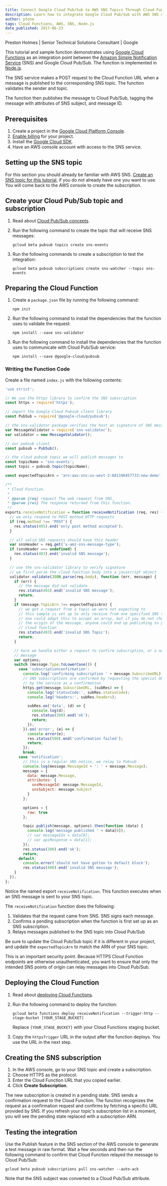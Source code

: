 ```yaml
---
title: Connect Google Cloud Pub/Sub to AWS SNS Topics Through Cloud Functions
description: Learn how to integrate Google Cloud Pub/Sub with AWS SNS using Google Cloud Functions.
author: ptone
tags: Cloud Functions, AWS, SNS, Node.js
date_published: 2017-06-23
---
```


Preston Holmes | Senior Technical Solutions Consultant | Google

This tutorial and sample function demonstrates using [Google Cloud
Functions][functions] as an integration point between the [Amazon Simple
Notification Service][sns] (SNS) and Google Cloud Pub/Sub. The
function is implemented in [Node.js][node].

[functions]: https://cloud.google.com/functions
[twilio]: https://www.twilio.com/
[node]: https://nodejs.org/en/
[sns]: https://aws.amazon.com/sns/

The SNS service makes a POST request to the Cloud Function URL when a
message is published to the corresponding SNS topic. The function validates the
sender and topic.

The function then publishes the message to Cloud Pub/Sub, tagging the message
with attributes of SNS subject, and message ID.

## Prerequisites

1.  Create a project in the [Google Cloud Platform Console][console].
1.  [Enable billing][billing] for your project.
1.  Install the [Google Cloud SDK][sdk].
1.  Have an AWS console account with access to the SNS service.

[console]: https://console.cloud.google.com/
[sdk]: https://cloud.google.com/sdk/
[billing]: https://support.google.com/cloud/answer/6293499#enable-billing


## Setting up the SNS topic

For this section you should already be familiar with AWS SNS.
[Create an SNS topic for this tutorial][sns-create], if you do not already have
one you want to use. You will come back to the AWS console to create the
subscription.

[sns-create]: http://docs.aws.amazon.com/sns/latest/dg/CreateTopic.html

## Create your Cloud Pub/Sub topic and subscription

1.  Read about [Cloud Pub/Sub concepts][pubsubconcepts].
1.  Run the following command to create the topic that will receive SNS messages:

        gcloud beta pubsub topics create sns-events

1.  Run the following commands to create a subscription to test the
	integration:

        gcloud beta pubsub subscriptions create sns-watcher --topic sns-events


## Preparing the Cloud Function

1.  Create a `package.json` file by running the following command:

        npm init

1.  Run the following command to install the dependencies that the function
	uses to validate the request:

        npm install --save sns-validator

1.  Run the following command to install the dependencies that the function
	uses to communicate with Cloud Pub/Sub service:

        npm install --save @google-cloud/pubsub

[AWS SNS]: https://aws.amazon.com/sns/

### Writing the Function Code

Create a file named `index.js` with the following contents:

[embedmd]:# (index.js)
```js
'use strict';

// We use the https library to confirm the SNS subscription
const https = require('https');

// import the Google Cloud Pubsub client library
const PubSub = require('@google-cloud/pubsub');

// the sns-validator package verifies the host an signature of SNS messages
var MessageValidator = require('sns-validator');
var validator = new MessageValidator();

// our pubsub client
const pubsub = PubSub();

// the cloud pubsub topic we will publish messages to
const topicName = 'sns-events';
const topic = pubsub.topic(topicName);

const expectedTopicArn = 'arn:aws:sns:us-west-2:681196457733:new-demo';

/**
 * Cloud Function.
 *
 * @param {req} request The web request from SNS.
 * @param {res} The response returned from this function.
 */
exports.receiveNotification = function receiveNotification (req, res) {
  // we only respond to POST method HTTP requests
  if (req.method !== 'POST') {
    res.status(405).end('only post method accepted');
  }

  // all valid SNS requests should have this header
  var snsHeader = req.get('x-amz-sns-message-type');
  if (snsHeader === undefined) {
    res.status(403).end('invalid SNS message');
  }

  // use the sns-validator library to verify signature
  // we first parse the cloud function body into a javascript object
  validator.validate(JSON.parse(req.body), function (err, message) {
    if (err) {
      // the message did not validate
      res.status(403).end('invalid SNS message');
      return;
    }
    if (message.TopicArn !== expectedTopicArn) {
      // we got a request from a topic we were not expecting to
      // this sample is set up to only receive from one specified SNS topic
      // one could adapt this to accept an array, but if you do not check
      // the origin of the message, anyone could end up publishing to your
      // cloud function
      res.status(403).end('invalid SNS Topic');
      return;
    }

    // here we handle either a request to confirm subscription, or a new
    // message
    var options;
    switch (message.Type.toLowerCase()) {
      case 'subscriptionconfirmation':
        console.log('confirming subscription ' + message.SubscribeURL);
        // SNS subscriptions are confirmed by requesting the special URL sent
        // by the service as a confirmation
        https.get(message.SubscribeURL, (subRes) => {
          console.log('statusCode:', subRes.statusCode);
          console.log('headers:', subRes.headers);

          subRes.on('data', (d) => {
            console.log(d);
            res.status(200).end('ok');
            return;
          });
        }).on('error', (e) => {
          console.error(e);
          res.status(500).end('confirmation failed');
          return;
        });
        break;
      case 'notification':
        // this is a regular SNS notice, we relay to Pubsub
        console.log(message.MessageId + ': ' + message.Message);
        message = {
          data: message.Message,
          attributes: {
            snsMessageId: message.MessageId,
            snsSubject: message.Subject
          }
        };

        options = {
          raw: true
        };

        topic.publish(message, options).then(function (data) {
          console.log('message published ' + data[0]);
          // var messageIds = data[0];
          // var apiResponse = data[1];
        });
        res.status(200).end('ok');
        return;
      default:
        console.error('should not have gotten to default block');
        res.status(400).end('invalid SNS message');
    }
  });
};

```

Notice the named export `receiveNotification`. This function executes when an
SNS message is sent to your SNS topic.

The `receiveNotification` function does the following:

1.  Validates that the request came from SNS. SNS signs each message.
1.  Confirms a pending subscription when the function is first set up as an SNS
subscription.
1.  Relays messages published to the SNS topic into Cloud Pub/Sub

Be sure to update the Cloud Pub/Sub topic if it is different in your project, and
update the `expectedTopicArn` to match the ARN of your SNS topic.

This is an important security point. Because HTTPS Cloud Function endpoints are
otherwise unauthenticated, you want to ensure that only the intended SNS
points of origin can relay messages into Cloud Pub/Sub.

## Deploying the Cloud Function

1.  Read about [deploying Cloud Functions][deploying].
1.  Run the following command to deploy the function:

        gcloud beta functions deploy receiveNotification --trigger-http --stage-bucket [YOUR_STAGE_BUCKET]

    Replace `[YOUR_STAGE_BUCKET]` with your Cloud Functions staging bucket.

1.  Copy the `httpsTrigger` URL in the output after the function deploys. You
use the URL in the next step.

## Creating the SNS subscription

1.  In the AWS console, go to your SNS topic and create a subscription.
1.  Choose HTTPS as the protocol.
1.  Enter the Cloud Function URL that you copied earlier.
1.  Click **Create Subscription**.

The new subscription is created in a pending state. SNS sends a confirmation
request to the Cloud Function. The function recognizes the request as
a confirmation request and confirms by fetching a specific URL provided by SNS.
If you refresh your topic's subscription list in a moment, you will see the
pending state replaced with a subscription ARN.

## Testing the integration

Use the Publish feature in the SNS section of the AWS console to generate a test
message in raw format. Wait a few seconds and then run the following command to
confirm that Cloud Function relayed the message to Cloud Pub/Sub:

	gcloud beta pubsub subscriptions pull sns-watcher --auto-ack

Note that the SNS subject was converted to a Cloud Pub/Sub attribute.

[deploying]: https://cloud.google.com/functions/docs/deploying/filesystem
[pubsubconcepts]: https://cloud.google.com/pubsub/docs/overview#concepts
[ARN]: http://docs.aws.amazon.com/general/latest/gr/aws-arns-and-namespaces.html 
